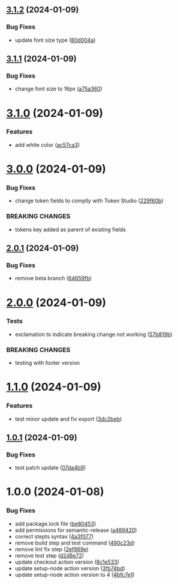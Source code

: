 ## [3.1.2](https://github.com/toshi-dsv/design-token-versioning/compare/v3.1.1...v3.1.2) (2024-01-09)


### Bug Fixes

* update font size type ([80d004a](https://github.com/toshi-dsv/design-token-versioning/commit/80d004ae3805f80aaebae340720a72978712f74b))

## [3.1.1](https://github.com/toshi-dsv/design-token-versioning/compare/v3.1.0...v3.1.1) (2024-01-09)


### Bug Fixes

* change font size to 16px ([a75a360](https://github.com/toshi-dsv/design-token-versioning/commit/a75a360efe483b6c56920176b4c7aa98a0c20929))

# [3.1.0](https://github.com/toshi-dsv/design-token-versioning/compare/v3.0.0...v3.1.0) (2024-01-09)


### Features

* add white color ([ac57ca3](https://github.com/toshi-dsv/design-token-versioning/commit/ac57ca3ba4a59f1f3fa40e9a5af3b8c966a4f183))

# [3.0.0](https://github.com/toshi-dsv/design-token-versioning/compare/v2.0.1...v3.0.0) (2024-01-09)


### Bug Fixes

* change token fields to complly with Token Studio ([229f60b](https://github.com/toshi-dsv/design-token-versioning/commit/229f60bbdce0f7309620c2fb55a21279f0b4966f))


### BREAKING CHANGES

* tokens key added as parent of existing fields

## [2.0.1](https://github.com/toshi-dsv/design-token-versioning/compare/v2.0.0...v2.0.1) (2024-01-09)


### Bug Fixes

* remove beta branch ([64659fb](https://github.com/toshi-dsv/design-token-versioning/commit/64659fb5fbfde97ae93bb1daccb77afa0f6a6abc))

# [2.0.0](https://github.com/toshi-dsv/design-token-versioning/compare/v1.1.0...v2.0.0) (2024-01-09)


### Tests

* exclamation to indicate breaking change not working ([57b819b](https://github.com/toshi-dsv/design-token-versioning/commit/57b819b22306191a007ea66857b289278e285e32))


### BREAKING CHANGES

* testing with footer version

# [1.1.0](https://github.com/toshi-dsv/design-token-versioning/compare/v1.0.1...v1.1.0) (2024-01-09)


### Features

* test minor update and fix export ([3dc2beb](https://github.com/toshi-dsv/design-token-versioning/commit/3dc2beb916d4533c92f7c854d5d770e71a0bb4c1))

## [1.0.1](https://github.com/toshi-dsv/design-token-versioning/compare/v1.0.0...v1.0.1) (2024-01-09)


### Bug Fixes

* test patch update ([07da4b9](https://github.com/toshi-dsv/design-token-versioning/commit/07da4b980184eca5f96ef46644401f22f107b846))

# 1.0.0 (2024-01-08)


### Bug Fixes

* add package.lock file ([be80453](https://github.com/toshi-dsv/design-token-versioning/commit/be804538ed2b3e9942b494bec6c768087c312515))
* add permissions for semantic-release ([a489420](https://github.com/toshi-dsv/design-token-versioning/commit/a489420bd6c35535730e9fbaa763b022d22ee839))
* correct stepts syntax ([4a3f077](https://github.com/toshi-dsv/design-token-versioning/commit/4a3f077ea02d4e7667857a26b390ba3a562f6cf9))
* remove build step and test command ([490c23d](https://github.com/toshi-dsv/design-token-versioning/commit/490c23db26608548b6ae518e8a13a1bcc22a70c3))
* remove lint fix step ([2ef969e](https://github.com/toshi-dsv/design-token-versioning/commit/2ef969eadab0bca79f3d48138434132236454c49))
* remove test step ([d2d8e72](https://github.com/toshi-dsv/design-token-versioning/commit/d2d8e72da151f6f4d797150fcf5d8287570fab17))
* update checkout action version ([8c1e533](https://github.com/toshi-dsv/design-token-versioning/commit/8c1e5332fb6564867a21ee51131ca77de293a313))
* update setup-node action version ([3fb74bd](https://github.com/toshi-dsv/design-token-versioning/commit/3fb74bd75ba69f06391e746eb33797e6f17a88c6))
* update setup-node action version to 4 ([4bfc7e1](https://github.com/toshi-dsv/design-token-versioning/commit/4bfc7e14e8b5e0d1b7e9261be1ed6fbcdcba111f))

